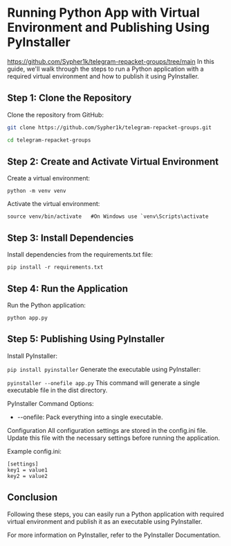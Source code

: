 # Running Python App with Virtual Environment and Publishing Using PyInstaller
https://github.com/Sypher1k/telegram-repacket-groups/tree/main
In this guide, we'll walk through the steps to run a Python application with a required virtual environment and how to publish it using PyInstaller.

## Step 1: Clone the Repository

Clone the repository from GitHub:
```sh
git clone https://github.com/Sypher1k/telegram-repacket-groups.git

cd telegram-repacket-groups
```
## Step 2: Create and Activate Virtual Environment
Create a virtual environment:

```python -m venv venv```

Activate the virtual environment:

```source venv/bin/activate   #On Windows use `venv\Scripts\activate```

## Step 3: Install Dependencies
Install dependencies from the requirements.txt file:

```pip install -r requirements.txt```

## Step 4: Run the Application
Run the Python application:

```python app.py```
## Step 5: Publishing Using PyInstaller
Install PyInstaller:

```pip install pyinstaller```
Generate the executable using PyInstaller:

```pyinstaller --onefile app.py```
This command will generate a single executable file in the dist directory.

PyInstaller Command Options:
* --onefile: Pack everything into a single executable.

Configuration
All configuration settings are stored in the config.ini file. Update this file with the necessary settings before running the application.

Example config.ini:
```
[settings]
key1 = value1
key2 = value2
```
## Conclusion
Following these steps, you can easily run a Python application with required virtual environment and publish it as an executable using PyInstaller.

For more information on PyInstaller, refer to the PyInstaller Documentation.
